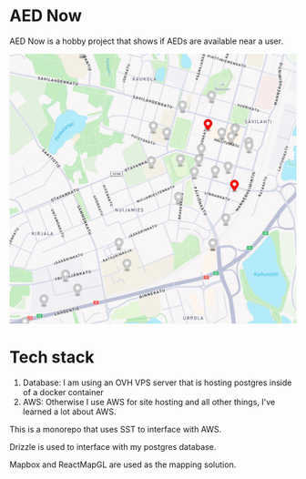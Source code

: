 # AED Now

AED Now is a hobby project that shows if AEDs are available near a user.

![](/docs/example.png)

# Tech stack

1. Database: I am using an OVH VPS server that is hosting postgres inside of a docker container
2. AWS: Otherwise I use AWS for site hosting and all other things, I've learned a lot about AWS.

This is a monorepo that uses SST to interface with AWS.

Drizzle is used to interface with my postgres database.

Mapbox and ReactMapGL are used as the mapping solution.
